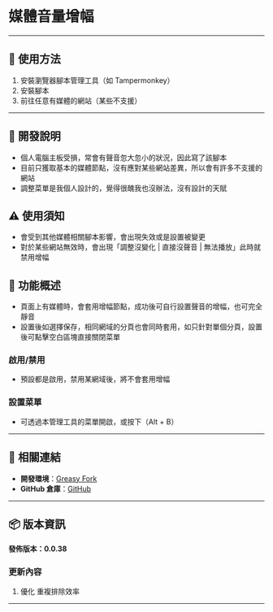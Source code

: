 # **媒體音量增幅**

---

## **👻 使用方法**

1. 安裝瀏覽器腳本管理工具（如 Tampermonkey）
2. 安裝腳本
3. 前往任意有媒體的網站（某些不支援）

---

## **🚧 開發說明**
- 個人電腦主板受損，常會有聲音忽大忽小的狀況，因此寫了該腳本
- 目前只獲取基本的媒體節點，沒有應對某些網站差異，所以會有許多不支援的網站
- 調整菜單是我個人設計的，覺得很醜我也沒辦法，沒有設計的天賦


## **⚠️ 使用須知**
- 會受到其他媒體相關腳本影響，會出現失效或是設置被變更
- 對於某些網站無效時，會出現「調整沒變化 | 直接沒聲音 | 無法播放」此時就禁用增幅


## **📜 功能概述**
- 頁面上有媒體時，會套用增幅節點，成功後可自行設置聲音的增幅，也可完全靜音
- 設置後如選擇保存，相同網域的分頁也會同時套用，如只針對單個分頁，設置後可點擊空白區塊直接關閉菜單

### **啟用/禁用**
- 預設都是啟用，禁用某網域後，將不會套用增幅

### **設置菜單**
- 可透過本管理工具的菜單開啟，或按下（Alt + B）

---

## **🔗 相關連結**

- **開發環境**：[Greasy Fork](https://greasyfork.org/zh-TW/users/989635-canaan-hs)  
- **GitHub 倉庫**：[GitHub](https://github.com/Canaan-HS/MonkeyScript/tree/main/VolumeBooster)

---

## **📦 版本資訊**

**發佈版本：0.0.38** 

### **更新內容**
1. 優化 重複排除效率

---